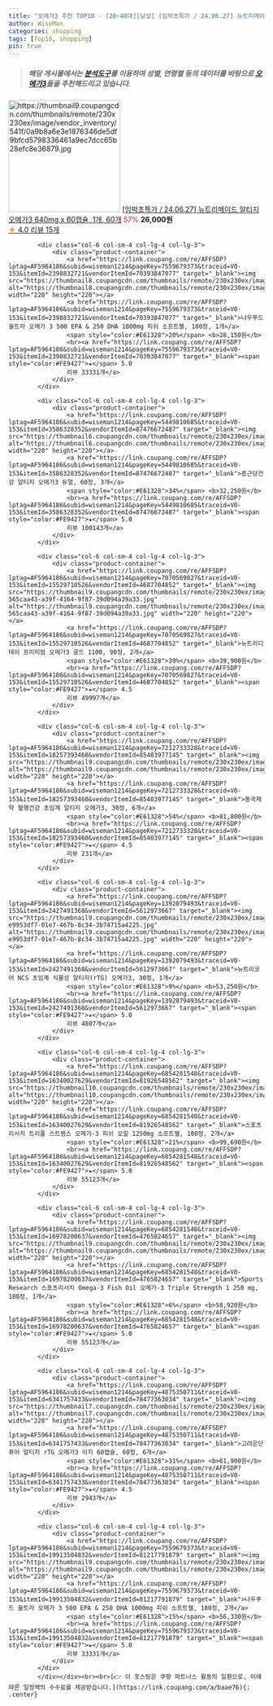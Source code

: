```yaml
---
title: "오메가3 추천 TOP10 - [20~40대][남성] [임박초특가 / 24.06.27] 뉴트리메이드 알티지 오메가3 640mg x 60캡슐, 1개, 60개"
author: WiseMan
categories: shopping
tags: [Top10, shopping]
pin: true
---
```


> ##### 해당 게시물에서는 [**분석도구**](https://itemscout.io/)를 이용하여 **성별**, **연령별** 등의 데이터를 바탕으로 [**오메가3**](https://link.coupang.com/a/baae76)들을 추천해드리고 있습니다.
<div class="container"><div class="row">
            <div class="col-6 col-sm-4 col-lg-4 col-lg-3">
                <div class="product-container">
                    <a href="https://link.coupang.com/re/AFFSDP?lptag=AF5964186&subid=wiseman1214&pageKey=7544427641&traceid=V0-153&itemId=19840352607&vendorItemId=87574120859" target="_blank"><img src="https://thumbnail9.coupangcdn.com/thumbnails/remote/230x230ex/image/vendor_inventory/541f/0a9b8a6e3e1876346de5df9bfcd5798336461a9ec7dcc65b28efc8e36879.jpg" alt="https://thumbnail9.coupangcdn.com/thumbnails/remote/230x230ex/image/vendor_inventory/541f/0a9b8a6e3e1876346de5df9bfcd5798336461a9ec7dcc65b28efc8e36879.jpg" width="220" height="220"></a>
                    <a href="https://link.coupang.com/re/AFFSDP?lptag=AF5964186&subid=wiseman1214&pageKey=7544427641&traceid=V0-153&itemId=19840352607&vendorItemId=87574120859" target="_blank">[임박초특가 / 24.06.27] 뉴트리메이드 알티지 오메가3 640mg x 60캡슐, 1개, 60개</a>
                    <span style="color:#E61328">57%</span> <b>26,000원</b>
                    <br><a href="https://link.coupang.com/re/AFFSDP?lptag=AF5964186&subid=wiseman1214&pageKey=7544427641&traceid=V0-153&itemId=19840352607&vendorItemId=87574120859" target="_blank"><span style="color:#FE9427">★</span> 4.0
                    리뷰 15개</a>
                </div>
            </div>
            
            <div class="col-6 col-sm-4 col-lg-4 col-lg-3">
                <div class="product-container">
                    <a href="https://link.coupang.com/re/AFFSDP?lptag=AF5964186&subid=wiseman1214&pageKey=7559679373&traceid=V0-153&itemId=2398832721&vendorItemId=70393847077" target="_blank"><img src="https://thumbnail8.coupangcdn.com/thumbnails/remote/230x230ex/image/vendor_inventory/2811/535f105016185c1ed3f12c1ea9cb7fc8ce832d2cd813eed42e05afe3e0ec.jpg" alt="https://thumbnail8.coupangcdn.com/thumbnails/remote/230x230ex/image/vendor_inventory/2811/535f105016185c1ed3f12c1ea9cb7fc8ce832d2cd813eed42e05afe3e0ec.jpg" width="220" height="220"></a>
                    <a href="https://link.coupang.com/re/AFFSDP?lptag=AF5964186&subid=wiseman1214&pageKey=7559679373&traceid=V0-153&itemId=2398832721&vendorItemId=70393847077" target="_blank">나우푸드 울트라 오메가 3 500 EPA & 250 DHA 1000mg 피쉬 소프트젤, 180정, 1개</a>
                    <span style="color:#E61328">20%</span> <b>28,150원</b>
                    <br><a href="https://link.coupang.com/re/AFFSDP?lptag=AF5964186&subid=wiseman1214&pageKey=7559679373&traceid=V0-153&itemId=2398832721&vendorItemId=70393847077" target="_blank"><span style="color:#FE9427">★</span> 5.0
                    리뷰 33331개</a>
                </div>
            </div>
            
            <div class="col-6 col-sm-4 col-lg-4 col-lg-3">
                <div class="product-container">
                    <a href="https://link.coupang.com/re/AFFSDP?lptag=AF5964186&subid=wiseman1214&pageKey=5449810685&traceid=V0-153&itemId=3586328352&vendorItemId=87476672487" target="_blank"><img src="https://thumbnail6.coupangcdn.com/thumbnails/remote/230x230ex/image/vendor_inventory/c6bd/039c94d1dd4e56e2a957167e8f87769a53540ed8dc6aee05d55ef32d8ef4.jpg" alt="https://thumbnail6.coupangcdn.com/thumbnails/remote/230x230ex/image/vendor_inventory/c6bd/039c94d1dd4e56e2a957167e8f87769a53540ed8dc6aee05d55ef32d8ef4.jpg" width="220" height="220"></a>
                    <a href="https://link.coupang.com/re/AFFSDP?lptag=AF5964186&subid=wiseman1214&pageKey=5449810685&traceid=V0-153&itemId=3586328352&vendorItemId=87476672487" target="_blank">종근당건강 알티지 오메가3 듀얼, 60정, 3개</a>
                    <span style="color:#E61328">34%</span> <b>32,250원</b>
                    <br><a href="https://link.coupang.com/re/AFFSDP?lptag=AF5964186&subid=wiseman1214&pageKey=5449810685&traceid=V0-153&itemId=3586328352&vendorItemId=87476672487" target="_blank"><span style="color:#FE9427">★</span> 5.0
                    리뷰 100143개</a>
                </div>
            </div>
            
            <div class="col-6 col-sm-4 col-lg-4 col-lg-3">
                <div class="product-container">
                    <a href="https://link.coupang.com/re/AFFSDP?lptag=AF5964186&subid=wiseman1214&pageKey=7070569827&traceid=V0-153&itemId=15529710526&vendorItemId=4687704852" target="_blank"><img src="https://thumbnail9.coupangcdn.com/thumbnails/remote/230x230ex/image/retail/images/2348354492756544-565caa43-a39f-4164-9f87-39d094a39a33.jpg" alt="https://thumbnail9.coupangcdn.com/thumbnails/remote/230x230ex/image/retail/images/2348354492756544-565caa43-a39f-4164-9f87-39d094a39a33.jpg" width="220" height="220"></a>
                    <a href="https://link.coupang.com/re/AFFSDP?lptag=AF5964186&subid=wiseman1214&pageKey=7070569827&traceid=V0-153&itemId=15529710526&vendorItemId=4687704852" target="_blank">뉴트리디데이 프리미엄 오메가3 골드 1100, 90정, 2개</a>
                    <span style="color:#E61328">39%</span> <b>39,900원</b>
                    <br><a href="https://link.coupang.com/re/AFFSDP?lptag=AF5964186&subid=wiseman1214&pageKey=7070569827&traceid=V0-153&itemId=15529710526&vendorItemId=4687704852" target="_blank"><span style="color:#FE9427">★</span> 4.5
                    리뷰 49997개</a>
                </div>
            </div>
            
            <div class="col-6 col-sm-4 col-lg-4 col-lg-3">
                <div class="product-container">
                    <a href="https://link.coupang.com/re/AFFSDP?lptag=AF5964186&subid=wiseman1214&pageKey=7212733328&traceid=V0-153&itemId=18257393460&vendorItemId=85403977145" target="_blank"><img src="https://thumbnail9.coupangcdn.com/thumbnails/remote/230x230ex/image/vendor_inventory/26dd/d7ed481da785965e943b441fe7553312d44cb08a9529b736e93164201e5b.jpg" alt="https://thumbnail9.coupangcdn.com/thumbnails/remote/230x230ex/image/vendor_inventory/26dd/d7ed481da785965e943b441fe7553312d44cb08a9529b736e93164201e5b.jpg" width="220" height="220"></a>
                    <a href="https://link.coupang.com/re/AFFSDP?lptag=AF5964186&subid=wiseman1214&pageKey=7212733328&traceid=V0-153&itemId=18257393460&vendorItemId=85403977145" target="_blank">동국제약 혈행건강 초임계 알티지 오메가3, 30정, 6개</a>
                    <span style="color:#E61328">54%</span> <b>81,800원</b>
                    <br><a href="https://link.coupang.com/re/AFFSDP?lptag=AF5964186&subid=wiseman1214&pageKey=7212733328&traceid=V0-153&itemId=18257393460&vendorItemId=85403977145" target="_blank"><span style="color:#FE9427">★</span> 4.5
                    리뷰 231개</a>
                </div>
            </div>
            
            <div class="col-6 col-sm-4 col-lg-4 col-lg-3">
                <div class="product-container">
                    <a href="https://link.coupang.com/re/AFFSDP?lptag=AF5964186&subid=wiseman1214&pageKey=1392079493&traceid=V0-153&itemId=2427491368&vendorItemId=5612973667" target="_blank"><img src="https://thumbnail9.coupangcdn.com/thumbnails/remote/230x230ex/image/retail/images/3031606959488634-e9953df7-01e7-467b-8c34-3b74715a4225.jpg" alt="https://thumbnail9.coupangcdn.com/thumbnails/remote/230x230ex/image/retail/images/3031606959488634-e9953df7-01e7-467b-8c34-3b74715a4225.jpg" width="220" height="220"></a>
                    <a href="https://link.coupang.com/re/AFFSDP?lptag=AF5964186&subid=wiseman1214&pageKey=1392079493&traceid=V0-153&itemId=2427491368&vendorItemId=5612973667" target="_blank">뉴트리코어 NCS 초임계 식물성 알티지(rTG) 오메가3, 30정, 1개</a>
                    <span style="color:#E61328">9%</span> <b>53,250원</b>
                    <br><a href="https://link.coupang.com/re/AFFSDP?lptag=AF5964186&subid=wiseman1214&pageKey=1392079493&traceid=V0-153&itemId=2427491368&vendorItemId=5612973667" target="_blank"><span style="color:#FE9427">★</span> 5.0
                    리뷰 4807개</a>
                </div>
            </div>
            
            <div class="col-6 col-sm-4 col-lg-4 col-lg-3">
                <div class="product-container">
                    <a href="https://link.coupang.com/re/AFFSDP?lptag=AF5964186&subid=wiseman1214&pageKey=6854281548&traceid=V0-153&itemId=16340027629&vendorItemId=81926548562" target="_blank"><img src="https://thumbnail10.coupangcdn.com/thumbnails/remote/230x230ex/image/vendor_inventory/a780/981b3fcbb805fed787f6845c6f6fae04112cfbb6631e26ab148d6ca81b86.png" alt="https://thumbnail10.coupangcdn.com/thumbnails/remote/230x230ex/image/vendor_inventory/a780/981b3fcbb805fed787f6845c6f6fae04112cfbb6631e26ab148d6ca81b86.png" width="220" height="220"></a>
                    <a href="https://link.coupang.com/re/AFFSDP?lptag=AF5964186&subid=wiseman1214&pageKey=6854281548&traceid=V0-153&itemId=16340027629&vendorItemId=81926548562" target="_blank">스포츠리서치 트리플 스트렝스 오메가-3 피쉬 오일 1250mg 소프트젤, 180정, 2개</a>
                    <span style="color:#E61328">21%</span> <b>99,690원</b>
                    <br><a href="https://link.coupang.com/re/AFFSDP?lptag=AF5964186&subid=wiseman1214&pageKey=6854281548&traceid=V0-153&itemId=16340027629&vendorItemId=81926548562" target="_blank"><span style="color:#FE9427">★</span> 5.0
                    리뷰 55123개</a>
                </div>
            </div>
            
            <div class="col-6 col-sm-4 col-lg-4 col-lg-3">
                <div class="product-container">
                    <a href="https://link.coupang.com/re/AFFSDP?lptag=AF5964186&subid=wiseman1214&pageKey=6854281548&traceid=V0-153&itemId=16978200637&vendorItemId=4765824657" target="_blank"><img src="https://thumbnail9.coupangcdn.com/thumbnails/remote/230x230ex/image/vendor_inventory/c4cf/ae95a5f9f60132e540e366e92f9d95c118875fe9085110bbaa25c4ffc2f7.png" alt="https://thumbnail9.coupangcdn.com/thumbnails/remote/230x230ex/image/vendor_inventory/c4cf/ae95a5f9f60132e540e366e92f9d95c118875fe9085110bbaa25c4ffc2f7.png" width="220" height="220"></a>
                    <a href="https://link.coupang.com/re/AFFSDP?lptag=AF5964186&subid=wiseman1214&pageKey=6854281548&traceid=V0-153&itemId=16978200637&vendorItemId=4765824657" target="_blank">Sports Research 스포츠리서치 Omega-3 Fish Oil 오메가-3 Triple Strength 1 250 mg, 180정, 1개</a>
                    <span style="color:#E61328">6%</span> <b>58,920원</b>
                    <br><a href="https://link.coupang.com/re/AFFSDP?lptag=AF5964186&subid=wiseman1214&pageKey=6854281548&traceid=V0-153&itemId=16978200637&vendorItemId=4765824657" target="_blank"><span style="color:#FE9427">★</span> 5.0
                    리뷰 55123개</a>
                </div>
            </div>
            
            <div class="col-6 col-sm-4 col-lg-4 col-lg-3">
                <div class="product-container">
                    <a href="https://link.coupang.com/re/AFFSDP?lptag=AF5964186&subid=wiseman1214&pageKey=4875350711&traceid=V0-153&itemId=6341757433&vendorItemId=78477363034" target="_blank"><img src="https://thumbnail7.coupangcdn.com/thumbnails/remote/230x230ex/image/vendor_inventory/23b1/32630f7fc2fc646a1d3aae4a74742671215e2c4aa8f84a3e8ca79d1dd9e2.jpg" alt="https://thumbnail7.coupangcdn.com/thumbnails/remote/230x230ex/image/vendor_inventory/23b1/32630f7fc2fc646a1d3aae4a74742671215e2c4aa8f84a3e8ca79d1dd9e2.jpg" width="220" height="220"></a>
                    <a href="https://link.coupang.com/re/AFFSDP?lptag=AF5964186&subid=wiseman1214&pageKey=4875350711&traceid=V0-153&itemId=6341757433&vendorItemId=78477363034" target="_blank">고려은단 퓨어 알티지 rTG 오메가3 이지 60캡슐, 60정, 6개</a>
                    <span style="color:#E61328">31%</span> <b>61,900원</b>
                    <br><a href="https://link.coupang.com/re/AFFSDP?lptag=AF5964186&subid=wiseman1214&pageKey=4875350711&traceid=V0-153&itemId=6341757433&vendorItemId=78477363034" target="_blank"><span style="color:#FE9427">★</span> 4.5
                    리뷰 2943개</a>
                </div>
            </div>
            
            <div class="col-6 col-sm-4 col-lg-4 col-lg-3">
                <div class="product-container">
                    <a href="https://link.coupang.com/re/AFFSDP?lptag=AF5964186&subid=wiseman1214&pageKey=7559679373&traceid=V0-153&itemId=19913504832&vendorItemId=81217791879" target="_blank"><img src="https://thumbnail9.coupangcdn.com/thumbnails/remote/230x230ex/image/vendor_inventory/600f/e3f73a7caedb6cf64aaa74bffef97bfc5fa74258037e1dea455e7a0b18ad.jpg" alt="https://thumbnail9.coupangcdn.com/thumbnails/remote/230x230ex/image/vendor_inventory/600f/e3f73a7caedb6cf64aaa74bffef97bfc5fa74258037e1dea455e7a0b18ad.jpg" width="220" height="220"></a>
                    <a href="https://link.coupang.com/re/AFFSDP?lptag=AF5964186&subid=wiseman1214&pageKey=7559679373&traceid=V0-153&itemId=19913504832&vendorItemId=81217791879" target="_blank">나우푸드 울트라 오메가 3 500 EPA & 250 DHA 1000mg 피쉬 소프트젤, 180정, 2개</a>
                    <span style="color:#E61328">15%</span> <b>56,330원</b>
                    <br><a href="https://link.coupang.com/re/AFFSDP?lptag=AF5964186&subid=wiseman1214&pageKey=7559679373&traceid=V0-153&itemId=19913504832&vendorItemId=81217791879" target="_blank"><span style="color:#FE9427">★</span> 5.0
                    리뷰 33331개</a>
                </div>
            </div>
            </div></div><br><br>[👉 이 포스팅은 쿠팡 파트너스 활동의 일환으로, 이에 따른 일정액의 수수료를 제공받습니다.](https://link.coupang.com/a/baae76){: .center}